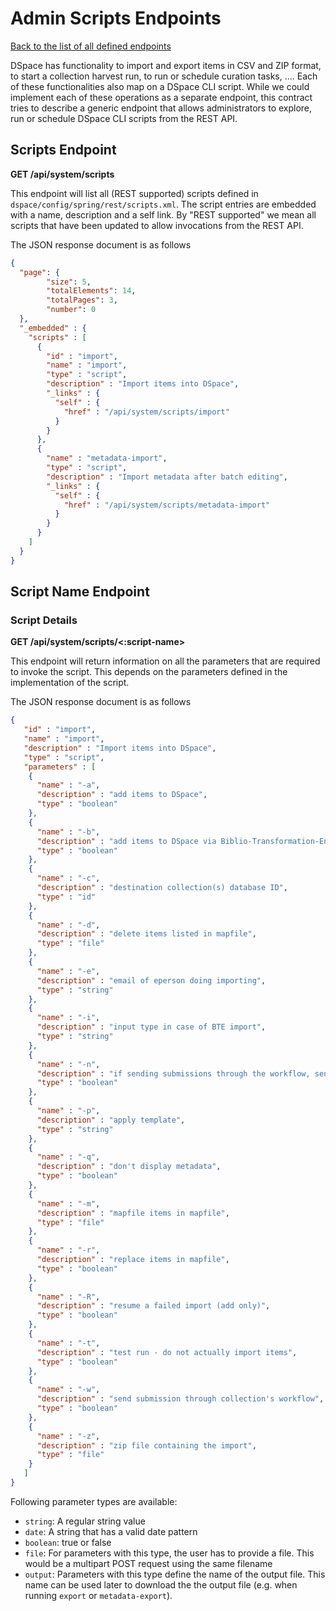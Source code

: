 # Admin Scripts Endpoints
[Back to the list of all defined endpoints](endpoints.md)

DSpace has functionality to import and export items in CSV and ZIP format, to start a collection harvest run, to run or schedule curation tasks, …. Each of these functionalities also map on a DSpace CLI script. While we could implement each of these operations as a separate endpoint, this contract tries to describe a generic endpoint that allows administrators to explore, run or schedule DSpace CLI scripts from the REST API.

## Scripts Endpoint
**GET /api/system/scripts**

This endpoint will list all (REST supported) scripts defined in `dspace/config/spring/rest/scripts.xml`. The script entries are embedded with a name, description and a self link. By "REST supported" we mean all scripts that have been updated to allow invocations from the REST API.

The JSON response document is as follows
```json
{
  "page": {
      	"size": 5,
      	"totalElements": 14,
      	"totalPages": 3,
      	"number": 0
  },
  "_embedded" : {
    "scripts" : [
      {
        "id" : "import",
        "name" : "import",
        "type" : "script",
        "description" : "Import items into DSpace",
        "_links" : {
          "self" : {
            "href" : "/api/system/scripts/import"
          }
        }
      },
      {
        "name" : "metadata-import",
        "type" : "script",
        "description" : "Import metadata after batch editing",
        "_links" : {
          "self" : {
            "href" : "/api/system/scripts/metadata-import"
          }
        }
      }
    ]
  }
}
```

## Script Name Endpoint

### Script Details
**GET /api/system/scripts/<:script-name>**

This endpoint will return information on all the parameters that are required to invoke the script. This depends on the parameters defined in the implementation of the script.

The JSON response document is as follows
```json
{
   "id" : "import",
   "name" : "import",
   "description" : "Import items into DSpace",
   "type" : "script",
   "parameters" : [
    {
      "name" : "-a",
      "description" : "add items to DSpace",
      "type" : "boolean"
    },
    {
      "name" : "-b",
      "description" : "add items to DSpace via Biblio-Transformation-Engine (BTE)",
      "type" : "boolean"
    },
    {
      "name" : "-c",
      "description" : "destination collection(s) database ID",
      "type" : "id"
    },
    {
      "name" : "-d",
      "description" : "delete items listed in mapfile",
      "type" : "file"
    },
    {
      "name" : "-e",
      "description" : "email of eperson doing importing",
      "type" : "string"
    },
    {
      "name" : "-i",
      "description" : "input type in case of BTE import",
      "type" : "string"
    },
    {
      "name" : "-n",
      "description" : "if sending submissions through the workflow, send notification emails",
      "type" : "boolean"
    },
    {
      "name" : "-p",
      "description" : "apply template",
      "type" : "string"
    },
    {
      "name" : "-q",
      "description" : "don't display metadata",
      "type" : "boolean"
    },
    {
      "name" : "-m",
      "description" : "mapfile items in mapfile",
      "type" : "file"
    },
    {
      "name" : "-r",
      "description" : "replace items in mapfile",
      "type" : "boolean"
    },
    {
      "name" : "-R",
      "description" : "resume a failed import (add only)",
      "type" : "boolean"
    },
    {
      "name" : "-t",
      "description" : "test run - do not actually import items",
      "type" : "boolean"
    },
    {
      "name" : "-w",
      "description" : "send submission through collection's workflow",
      "type" : "boolean"
    },
    {
      "name" : "-z",
      "description" : "zip file containing the import",
      "type" : "file"
    }
   ]
}
```

Following parameter types are available:
* `string`: A regular string value
* `date`: A string that has a valid date pattern
* `boolean`: true or false
* `file`: For parameters with this type, the user has to provide a file. This would be a multipart POST request using the same filename
* `output`: Parameters with this type define the name of the output file. This name can be used later to download the the output file (e.g. when running `export` or `metadata-export`).

